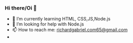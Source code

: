 ### Hi there/Oi 👋

- 🌱 I’m currently learning HTML, CSS,JS,Node.js
- 🤔 I’m looking for help with Node.js
- 📫 How to reach me: richardgabriel.com65@gmail.com
- 
